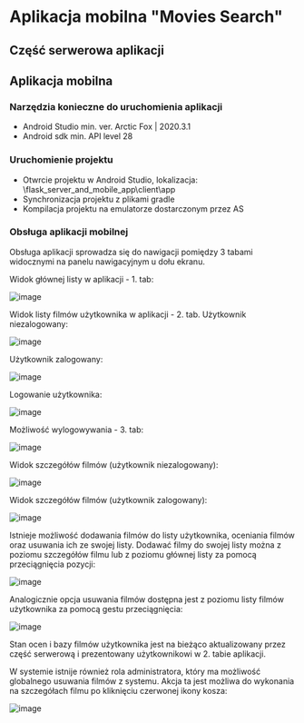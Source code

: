# Aplikacja mobilna "Movies Search"

## Część serwerowa aplikacji





## Aplikacja mobilna 

### Narzędzia konieczne do uruchomienia aplikacji
- Android Studio min. ver. Arctic Fox | 2020.3.1
- Android sdk min. API level  28

### Uruchomienie projektu
- Otwrcie projektu w Android Studio, lokalizacja: \flask_server_and_mobile_app\client\app
- Synchronizacja projektu z plikami gradle
- Kompilacja projektu na emulatorze dostarczonym przez AS

### Obsługa aplikacji mobilnej
Obsługa aplikacji sprowadza się do nawigacji pomiędzy 3 tabami widocznymi na panelu nawigacyjnym u dołu ekranu.

Widok głównej listy w aplikacji - 1. tab:

![image](https://user-images.githubusercontent.com/73020115/152863994-da3bb54b-068a-4f13-a01c-c6b6801b17a7.png)

Widok listy filmów użytkownika w aplikacji - 2. tab.
Użytkownik niezalogowany: 

![image](https://user-images.githubusercontent.com/73020115/152864780-5788623b-dd8e-4219-bac1-99913a55ca64.png)

Użytkownik zalogowany: 

![image](https://user-images.githubusercontent.com/73020115/152864953-3c24f723-324e-406b-9ba0-bde06423a808.png)

Logowanie użytkownika:

![image](https://user-images.githubusercontent.com/73020115/152864858-7b1ee3a4-340e-4532-b041-2243b47fe7ec.png)

Możliwość wylogowywania - 3. tab:

![image](https://user-images.githubusercontent.com/73020115/152865937-73fe9fb4-a575-486b-a6d7-70bf21b97b1a.png)

Widok szczegółów filmów (użytkownik niezalogowany):

![image](https://user-images.githubusercontent.com/73020115/152867141-4c0c3ba3-6b46-4faa-99a5-5ecc30b08aa1.png)

Widok szczegółów filmów (użytkownik zalogowany):

![image](https://user-images.githubusercontent.com/73020115/152865699-bbb1af56-e042-4957-bada-c29ce19b15d4.png)

Istnieje możliwość dodawania filmów do listy użytkownika, oceniania filmów oraz usuwania ich ze swojej listy.
Dodawać filmy do swojej listy można z poziomu szczegółów filmu lub z poziomu głównej listy za pomocą przeciągnięcia pozycji:

![image](https://user-images.githubusercontent.com/73020115/152866305-4a1453d0-a40b-4b55-beac-f180070ca420.png)

Analogicznie opcja usuwania filmów dostępna jest z poziomu listy filmów użytkownika za pomocą gestu przeciągnięcia:

![image](https://user-images.githubusercontent.com/73020115/152866501-e780a218-ec60-4aa2-9a2f-6e8ef69bb0b8.png)

Stan ocen i bazy filmów użytkownika jest na bieżąco aktualizowany przez część serwerową i prezentowany użytkownikowi w 2. tabie aplikacji.

W systemie istnije również rola administratora, który ma możliwość globalnego usuwania filmów z systemu. Akcja ta jest możliwa do wykonania na szczegółach filmu po kliknięciu czerwonej ikony kosza: 

![image](https://user-images.githubusercontent.com/73020115/152867005-44bc649c-21ae-4ef2-9f1e-c00c9e66bf00.png)





